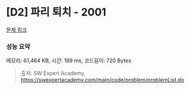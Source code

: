 # [D2] 파리 퇴치 - 2001 

[문제 링크](https://swexpertacademy.com/main/code/problem/problemDetail.do?contestProbId=AV5PzOCKAigDFAUq) 

### 성능 요약

메모리: 61,464 KB, 시간: 169 ms, 코드길이: 720 Bytes



> 출처: SW Expert Academy, https://swexpertacademy.com/main/code/problem/problemList.do